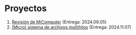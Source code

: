 # Proyectos

1. [Revisión de MiComputer](./micomputer/README.md) (Entrega: 2024.09.05)
2. [(Micro) sistema de archivos
   multihilos](./micro-sist-de-arch-multihilos/README.md) (Entrega: 2024.11.07)
